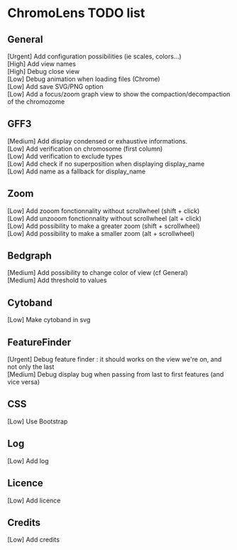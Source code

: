 ChromoLens TODO list
===

General
---
[Urgent] Add configuration possibilities (ie scales, colors...)  
[High] Add view names  
[High] Debug close view  
[Low] Debug animation when loading files (Chrome)  
[Low] Add save SVG/PNG option  
[Low] Add a focus/zoom graph view to show the compaction/decompaction of the chromozome  

GFF3
---
[Medium] Add display condensed or exhaustive informations.  
[Low] Add verification on chromosome (first column)  
[Low] Add verification to exclude types  
[Low] Add check if no superposition when displaying display_name  
[Low] Add name as a fallback for display_name  


Zoom
---
[Low] Add zooom fonctionnality without scrollwheel (shift + click)  
[Low] Add unzooom fonctionnality without scrollwheel (alt + click)  
[Low] Add possibility to make a greater zoom (shift + scrollwheel)  
[Low] Add possibility to make a smaller zoom (alt + scrollwheel)  

Bedgraph
---
[Medium] Add possibility to change color of view (cf General)  
[Medium] Add threshold to values  

Cytoband
---
[Low] Make cytoband in svg  

FeatureFinder
---
[Urgent] Debug feature finder : it should works on the view we're on, and not only the last  
[Medium] Debug display bug when passing from last to first features (and vice versa)  

CSS
---
[Low] Use Bootstrap  

Log
---
[Low] Add log  

Licence
---
[Low] Add licence  

Credits
---
[Low] Add credits  
